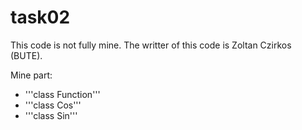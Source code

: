 # task02

This code is not fully mine. The writter of this code is Zoltan Czirkos (BUTE).

Mine part: 
* '''class Function'''
* '''class Cos'''
* '''class Sin'''
